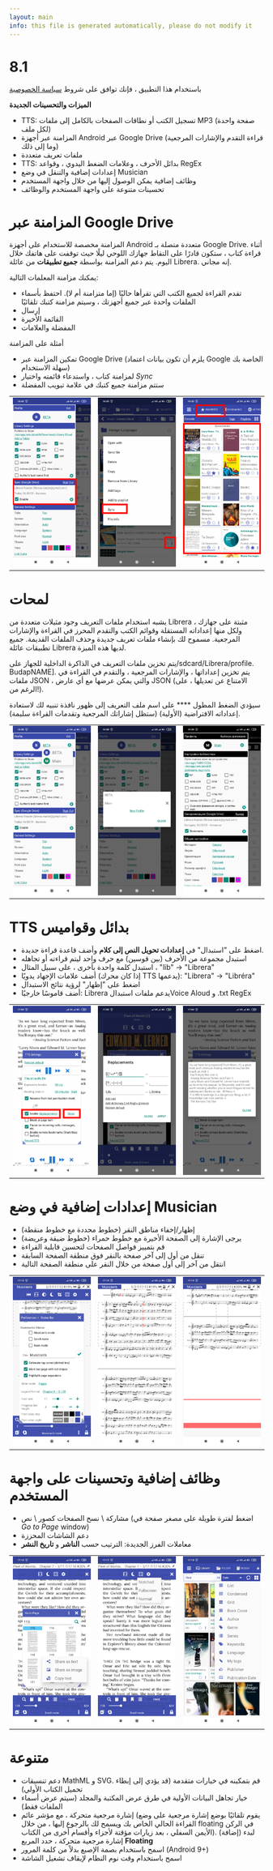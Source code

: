 ```yaml
---
layout: main
info: this file is generated automatically, please do not modify it
---
```


# 8.1

باستخدام هذا التطبيق ، فإنك توافق على شروط [سياسة الخصوصية](/wiki/PrivacyPolicy/ar)

**الميزات والتحسينات الجديدة**

* TTS: تسجيل الكتب أو نطاقات الصفحات بالكامل إلى ملفات MP3 (صفحة واحدة لكل ملف)
* المزامنة عبر أجهزة Android عبر Google Drive (قراءة التقدم والإشارات المرجعية وما إلى ذلك)
* ملفات تعريف متعددة
* TTS: بدائل الأحرف ، وعلامات الضغط اليدوي ، وقواعد RegEx
* إعدادات إضافية والتنقل في وضع Musician
* وظائف إضافية يمكن الوصول إليها من خلال واجهة المستخدم
* تحسينات متنوعة على واجهة المستخدم والوظائف

# المزامنة عبر Google Drive

المزامنة مخصصة للاستخدام على أجهزة Android متعددة متصلة بـ Google Drive. أثناء قراءة كتاب ، ستكون قادرًا على التقاط جهازك اللوحي ليلًا حيث توقفت على هاتفك خلال اليوم. يتم دعم المزامنة بواسطة **جميع تطبيقات** من عائلة Librera. إنه مجاني.

يمكنك مزامنة المعلمات التالية:

* تقدم القراءة لجميع الكتب التي تقرأها حاليًا (إما متزامنة أم لا). احتفظ بأسماء الملفات واحدة عبر جميع أجهزتك ، وسيتم مزامنة كتبك تلقائيًا
* إرسال
* القائمة الأخيرة
* المفضلة والعلامات

أمثلة على المزامنة

* تمكين المزامنة عبر Google Drive (يلزم أن تكون بيانات اعتماد Google الخاصة بك سهلة الاستخدام)
* لمزامنة كتاب ، واستدعاء قائمته واختيار _Sync_
* ستتم مزامنة جميع كتبك في علامة تبويب المفضلة

||||
|-|-|-|
|![](1.png)|![](3.png)|![](2.png)|
 
 
# لمحات

يشبه استخدام ملفات التعريف وجود مثيلات متعددة من Librera مثبتة على جهازك ، ولكل منها إعداداته المستقلة وقوائم الكتب والتقدم المحرز في القراءة والإشارات المرجعية. مسموح لك بإنشاء ملفات تعريف جديدة وحذف الملفات القديمة. جميع تطبيقات عائلة Librera لديها هذه الميزة.

يتم تخزين ملفات التعريف في الذاكرة الداخلية للجهاز على/sdcard/Librera/profile. BudapNAME]. يتم تخزين إعداداتها ، والإشارات المرجعية ، والتقدم في القراءة في ملفات JSON ، والتي يمكن عرضها مع أي عارض JSON (الامتناع عن تعديلها ، على الرغم من!).

سيؤدي الضغط المطول **** على اسم ملف التعريف إلى ظهور نافذة تنبيه لك لاستعادة إعداداته الافتراضية (الأولية) (ستظل إشاراتك المرجعية وتقدمات القراءة سليمة).

||||
|-|-|-|
|![](4.png)|![](5.png)|![](6.png)|

# TTS بدائل وقواميس

* اضغط على &quot;استبدال&quot; في **إعدادات تحويل النص إلى كلام** وأضف قاعدة قراءة جديدة.
* استبدل مجموعة من الأحرف (بين قوسين) مع حرف واحد ليتم قراءته أو تجاهله
* استبدل كلمة واحدة بأخرى ، على سبيل المثال ، &quot;lib&quot; -&gt; &quot;Librera&quot;
* أضف علامات الإجهاد يدويًا (إذا كان محرك TTS يدعمها): &quot;Librera&quot; -&gt; &quot;Libréra&quot;
* اضغط على &quot;إظهار&quot; لرؤية نتائج الاستبدال
* أضف قاموسًا خارجيًا: Librera يدعم ملفات استبدالVoice Aloud و .txt RegEx

||||
|-|-|-|
|![](7.png)|![](8.png)|![](9.png)|

# إعدادات إضافية في وضع Musician

* إظهار/إخفاء مناطق النقر (خطوط محددة مع خطوط منقطة)
* يرجى الإشارة إلى الصفحة الأخيرة مع خطوط حمراء (خطوط ضيقة وعريضة)
* قم بتمييز فواصل الصفحات لتحسين قابلية القراءة
* تنقل من أول إلى آخر صفحة بالنقر فوق منطقة الصفحة السابقة
* انتقل من آخر إلى أول صفحة من خلال النقر على منطقة الصفحة التالية

||||
|-|-|-|
|![](10.png)|![](11.png)|![](12.png)|

# وظائف إضافية وتحسينات على واجهة المستخدم

* مشاركة \ نسخ الصفحات كصور \ نص (اضغط لفترة طويلة على مصغر صفحة في _Go to Page_ window)
* دعم الشاشات المحززة
* معاملات الفرز الجديدة: الترتيب حسب **الناشر** و **تاريخ النشر**

||||
|-|-|-|
|![](13.png)|![](14.png)|![](15.png)|

# متنوعة

* دعم تنسيقات MathML و SVG. قم بتمكينه في خيارات متقدمة (قد يؤدي إلى إبطاء تحميل الكتاب الأولي)
* خيار تجاهل البيانات الأولية في طرق عرض المكتبة والمجلد (سيتم عرض أسماء الملفات فقط)
* إشارة مرجعية متحركة ، مع مؤشر عائم (يقوم تلقائيًا بوضع إشارة مرجعية على وضع القراءة الحالي الخاص بك ويسمح لك بالرجوع إليها ، من خلال floating في الركن الأيمن السفلي ، بعد زيارات مؤقتة لأجزاء وأقسام أخرى من الكتاب). لبدء (إضافة) إشارة مرجعية متحركة ، حدد المربع **Floating**
* اسمح باستخدام بصمة الإصبع بدلاً من كلمة المرور (Android 9+)
* اسمح باستخدام وقت نوم النظام لإيقاف تشغيل الشاشة


